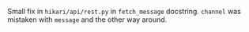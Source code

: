 Small fix in `hikari/api/rest.py` in `fetch_message` docstring. `channel` was mistaken with `message` and the other way around.